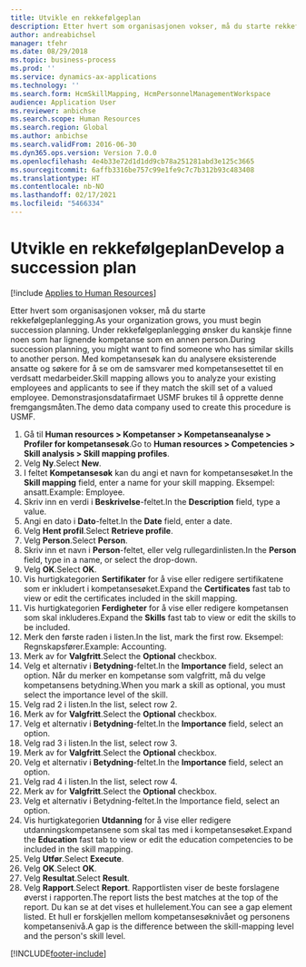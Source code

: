 ```yaml
---
title: Utvikle en rekkefølgeplan
description: Etter hvert som organisasjonen vokser, må du starte rekkefølgeplanlegging.
author: andreabichsel
manager: tfehr
ms.date: 08/29/2018
ms.topic: business-process
ms.prod: ''
ms.service: dynamics-ax-applications
ms.technology: ''
ms.search.form: HcmSkillMapping, HcmPersonnelManagementWorkspace
audience: Application User
ms.reviewer: anbichse
ms.search.scope: Human Resources
ms.search.region: Global
ms.author: anbichse
ms.search.validFrom: 2016-06-30
ms.dyn365.ops.version: Version 7.0.0
ms.openlocfilehash: 4e4b33e72d1d1dd9cb78a251281abd3e125c3665
ms.sourcegitcommit: 6affb3316be757c99e1fe9c7c7b312b93c483408
ms.translationtype: HT
ms.contentlocale: nb-NO
ms.lasthandoff: 02/17/2021
ms.locfileid: "5466334"
---
```

# <a name="develop-a-succession-plan"></a><span data-ttu-id="c7130-103">Utvikle en rekkefølgeplan</span><span class="sxs-lookup"><span data-stu-id="c7130-103">Develop a succession plan</span></span>

[!include [Applies to Human Resources](../includes/applies-to-hr.md)]

<span data-ttu-id="c7130-104">Etter hvert som organisasjonen vokser, må du starte rekkefølgeplanlegging.</span><span class="sxs-lookup"><span data-stu-id="c7130-104">As your organization grows, you must begin succession planning.</span></span> <span data-ttu-id="c7130-105">Under rekkefølgeplanlegging ønsker du kanskje finne noen som har lignende kompetanse som en annen person.</span><span class="sxs-lookup"><span data-stu-id="c7130-105">During succession planning, you might want to find someone who has similar skills to another person.</span></span> <span data-ttu-id="c7130-106">Med kompetansesøk kan du analysere eksisterende ansatte og søkere for å se om de samsvarer med kompetansesettet til en verdsatt medarbeider.</span><span class="sxs-lookup"><span data-stu-id="c7130-106">Skill mapping allows you to analyze your existing employees and applicants to see if they match the skill set of a valued employee.</span></span> <span data-ttu-id="c7130-107">Demonstrasjonsdatafirmaet USMF brukes til å opprette denne fremgangsmåten.</span><span class="sxs-lookup"><span data-stu-id="c7130-107">The demo data company used to create this procedure is USMF.</span></span>

1. <span data-ttu-id="c7130-108">Gå til **Human resources > Kompetanser > Kompetanseanalyse > Profiler for kompetansesøk**.</span><span class="sxs-lookup"><span data-stu-id="c7130-108">Go to **Human resources > Competencies > Skill analysis > Skill mapping profiles**.</span></span>
2. <span data-ttu-id="c7130-109">Velg **Ny**.</span><span class="sxs-lookup"><span data-stu-id="c7130-109">Select **New**.</span></span>
3. <span data-ttu-id="c7130-110">I feltet **Kompetansesøk** kan du angi et navn for kompetansesøket.</span><span class="sxs-lookup"><span data-stu-id="c7130-110">In the **Skill mapping** field, enter a name for your skill mapping.</span></span> <span data-ttu-id="c7130-111">Eksempel: ansatt.</span><span class="sxs-lookup"><span data-stu-id="c7130-111">Example: Employee.</span></span>
4. <span data-ttu-id="c7130-112">Skriv inn en verdi i **Beskrivelse**-feltet.</span><span class="sxs-lookup"><span data-stu-id="c7130-112">In the **Description** field, type a value.</span></span>
5. <span data-ttu-id="c7130-113">Angi en dato i **Dato**-feltet.</span><span class="sxs-lookup"><span data-stu-id="c7130-113">In the **Date** field, enter a date.</span></span>
6. <span data-ttu-id="c7130-114">Velg **Hent profil**.</span><span class="sxs-lookup"><span data-stu-id="c7130-114">Select **Retrieve profile**.</span></span>
7. <span data-ttu-id="c7130-115">Velg **Person**.</span><span class="sxs-lookup"><span data-stu-id="c7130-115">Select **Person**.</span></span>
8. <span data-ttu-id="c7130-116">Skriv inn et navn i **Person**-feltet, eller velg rullegardinlisten.</span><span class="sxs-lookup"><span data-stu-id="c7130-116">In the **Person** field, type in a name, or select the drop-down.</span></span>
9. <span data-ttu-id="c7130-117">Velg **OK**.</span><span class="sxs-lookup"><span data-stu-id="c7130-117">Select **OK**.</span></span>
10. <span data-ttu-id="c7130-118">Vis hurtigkategorien **Sertifikater** for å vise eller redigere sertifikatene som er inkludert i kompetansesøket.</span><span class="sxs-lookup"><span data-stu-id="c7130-118">Expand the **Certificates** fast tab to view or edit the certificates included in the skill mapping.</span></span>
11. <span data-ttu-id="c7130-119">Vis hurtigkategorien **Ferdigheter** for å vise eller redigere kompetansen som skal inkluderes.</span><span class="sxs-lookup"><span data-stu-id="c7130-119">Expand the **Skills** fast tab to view or edit the skills to be included.</span></span>
12. <span data-ttu-id="c7130-120">Merk den første raden i listen.</span><span class="sxs-lookup"><span data-stu-id="c7130-120">In the list, mark the first row.</span></span> <span data-ttu-id="c7130-121">Eksempel: Regnskapsfører.</span><span class="sxs-lookup"><span data-stu-id="c7130-121">Example:  Accounting.</span></span>
13. <span data-ttu-id="c7130-122">Merk av for **Valgfritt**.</span><span class="sxs-lookup"><span data-stu-id="c7130-122">Select the **Optional** checkbox.</span></span>
14. <span data-ttu-id="c7130-123">Velg et alternativ i **Betydning**-feltet.</span><span class="sxs-lookup"><span data-stu-id="c7130-123">In the **Importance** field, select an option.</span></span> <span data-ttu-id="c7130-124">Når du merker en kompetanse som valgfritt, må du velge kompetansens betydning.</span><span class="sxs-lookup"><span data-stu-id="c7130-124">When you mark a skill as optional, you must select the importance level of the skill.</span></span>  
15. <span data-ttu-id="c7130-125">Velg rad 2 i listen.</span><span class="sxs-lookup"><span data-stu-id="c7130-125">In the list, select row 2.</span></span>
16. <span data-ttu-id="c7130-126">Merk av for **Valgfritt**.</span><span class="sxs-lookup"><span data-stu-id="c7130-126">Select the **Optional** checkbox.</span></span>
17. <span data-ttu-id="c7130-127">Velg et alternativ i **Betydning**-feltet.</span><span class="sxs-lookup"><span data-stu-id="c7130-127">In the **Importance** field, select an option.</span></span>
18. <span data-ttu-id="c7130-128">Velg rad 3 i listen.</span><span class="sxs-lookup"><span data-stu-id="c7130-128">In the list, select row 3.</span></span>
19. <span data-ttu-id="c7130-129">Merk av for **Valgfritt**.</span><span class="sxs-lookup"><span data-stu-id="c7130-129">Select the **Optional** checkbox.</span></span>
20. <span data-ttu-id="c7130-130">Velg et alternativ i **Betydning**-feltet.</span><span class="sxs-lookup"><span data-stu-id="c7130-130">In the **Importance** field, select an option.</span></span>
21. <span data-ttu-id="c7130-131">Velg rad 4 i listen.</span><span class="sxs-lookup"><span data-stu-id="c7130-131">In the list, select row 4.</span></span>
22. <span data-ttu-id="c7130-132">Merk av for **Valgfritt**.</span><span class="sxs-lookup"><span data-stu-id="c7130-132">Select the **Optional** checkbox.</span></span>
23. <span data-ttu-id="c7130-133">Velg et alternativ i Betydning-feltet.</span><span class="sxs-lookup"><span data-stu-id="c7130-133">In the Importance field, select an option.</span></span>
24. <span data-ttu-id="c7130-134">Vis hurtigkategorien **Utdanning** for å vise eller redigere utdanningskompetansene som skal tas med i kompetansesøket.</span><span class="sxs-lookup"><span data-stu-id="c7130-134">Expand the **Education** fast tab to view or edit the education competencies to be included in the skill mapping.</span></span>
25. <span data-ttu-id="c7130-135">Velg **Utfør**.</span><span class="sxs-lookup"><span data-stu-id="c7130-135">Select **Execute**.</span></span>
26. <span data-ttu-id="c7130-136">Velg **OK**.</span><span class="sxs-lookup"><span data-stu-id="c7130-136">Select **OK**.</span></span>
27. <span data-ttu-id="c7130-137">Velg **Resultat**.</span><span class="sxs-lookup"><span data-stu-id="c7130-137">Select **Result**.</span></span>
28. <span data-ttu-id="c7130-138">Velg **Rapport**.</span><span class="sxs-lookup"><span data-stu-id="c7130-138">Select **Report**.</span></span> <span data-ttu-id="c7130-139">Rapportlisten viser de beste forslagene øverst i rapporten.</span><span class="sxs-lookup"><span data-stu-id="c7130-139">The report lists the best matches at the top of the report.</span></span> <span data-ttu-id="c7130-140">Du kan se at det vises et hullelement.</span><span class="sxs-lookup"><span data-stu-id="c7130-140">You can see a gap element listed.</span></span> <span data-ttu-id="c7130-141">Et hull er forskjellen mellom kompetansesøknivået og personens kompetansenivå.</span><span class="sxs-lookup"><span data-stu-id="c7130-141">A gap is the difference between the skill-mapping level and the person's skill level.</span></span>  



[!INCLUDE[footer-include](../includes/footer-banner.md)]